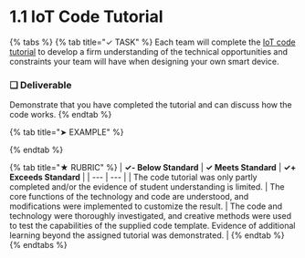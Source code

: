 # 1.1 IoT Code Tutorial

{% tabs %}
{% tab title="✓ TASK" %}
Each team will complete the [IoT code tutorial](https://docs.idew.org/code-internet-of-things/) to develop a firm understanding of the technical opportunities and constraints your team will have when designing your own smart device.

### **❏ Deliverable**

Demonstrate that you have completed the tutorial and can discuss how the code works.
{% endtab %}

{% tab title="➤ EXAMPLE" %}

{% endtab %}

{% tab title="★ RUBRIC" %}
| **✓- Below Standard** | **✓ Meets Standard** | **✓+ Exceeds Standard** |
| --- | --- |
| The code tutorial was only partly completed and/or the evidence of student understanding is limited. | The core functions of the technology and code are understood, and modifications were implemented to customize the result. | The code and technology were thoroughly investigated, and creative methods were used to test the capabilities of the supplied code template. Evidence of additional learning beyond the assigned tutorial was demonstrated. |
{% endtab %}
{% endtabs %}

